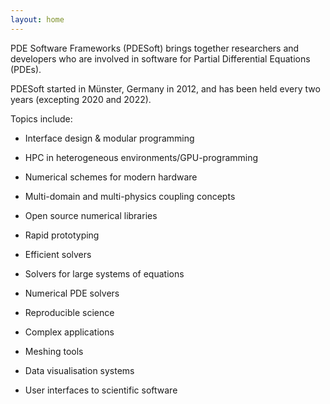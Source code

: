 ```yaml
---
layout: home
---
```


PDE Software Frameworks (PDESoft) brings together researchers and developers who are involved in software for Partial Differential Equations (PDEs).

PDESoft started in Münster, Germany in 2012, and has been held every two years (excepting 2020 and 2022). 

Topics include:

* Interface design & modular programming
* HPC in heterogeneous environments/GPU-programming
* Numerical schemes for modern hardware
* Multi-domain and multi-physics coupling concepts
* Open source numerical libraries
* Rapid prototyping

* Efficient solvers
* Solvers for large systems of equations
* Numerical PDE solvers

* Reproducible science
* Complex applications
* Meshing tools
* Data visualisation systems
* User interfaces to scientific software